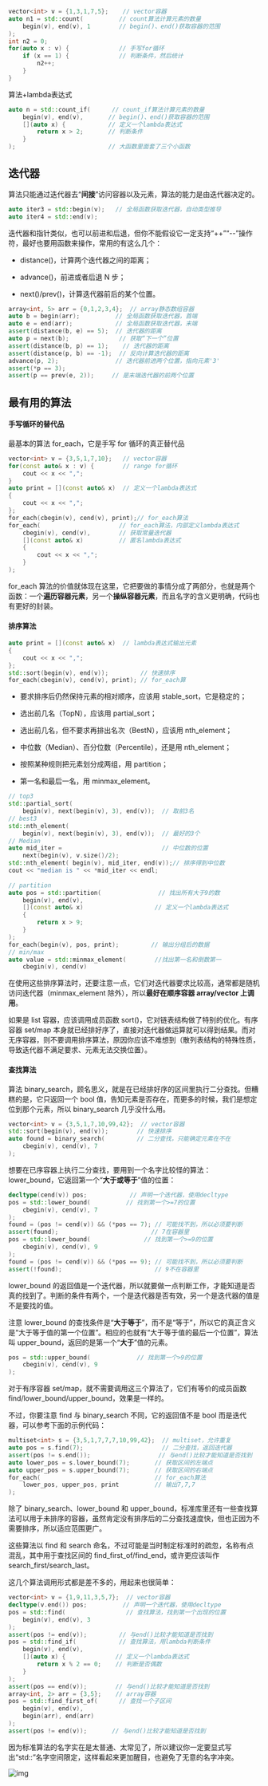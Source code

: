 ```c++
vector<int> v = {1,3,1,7,5};    // vector容器
auto n1 = std::count(          // count算法计算元素的数量 
    begin(v), end(v), 1        // begin()、end()获取容器的范围
);  
int n2 = 0;
for(auto x : v) {              // 手写for循环
    if (x == 1) {              // 判断条件，然后统计
        n2++;
    }
}  
```

算法+lambda表达式

```c++
auto n = std::count_if(      // count_if算法计算元素的数量
    begin(v), end(v),       // begin()、end()获取容器的范围
    [](auto x) {            // 定义一个lambda表达式
        return x > 2;       // 判断条件
    }
);                          // 大函数里面套了三个小函数
```

## 迭代器

算法只能通过迭代器去“**间接**”访问容器以及元素，算法的能力是由迭代器决定的。

```c++
auto iter3 = std::begin(v);   // 全局函数获取迭代器，自动类型推导
auto iter4 = std::end(v);
```

迭代器和指针类似，也可以前进和后退，但你不能假设它一定支持“++”“--”操作符，最好也要用函数来操作，常用的有这么几个：

+ distance()，计算两个迭代器之间的距离；

+ advance()，前进或者后退 N 步；

+ next()/prev()，计算迭代器前后的某个位置。

```c++
array<int, 5> arr = {0,1,2,3,4};  // array静态数组容器
auto b = begin(arr);          // 全局函数获取迭代器，首端
auto e = end(arr);            // 全局函数获取迭代器，末端
assert(distance(b, e) == 5);  // 迭代器的距离
auto p = next(b);              // 获取“下一个”位置
assert(distance(b, p) == 1);    // 迭代器的距离
assert(distance(p, b) == -1);  // 反向计算迭代器的距离
advance(p, 2);                // 迭代器前进两个位置，指向元素'3'
assert(*p == 3);
assert(p == prev(e, 2));     // 是末端迭代器的前两个位置
```

## 最有用的算法

#### 手写循环的替代品

最基本的算法 for_each，它是手写 for 循环的真正替代品

```c++
vector<int> v = {3,5,1,7,10};   // vector容器
for(const auto& x : v) {        // range for循环
    cout << x << ",";
}
auto print = [](const auto& x)  // 定义一个lambda表达式
{
    cout << x << ",";
};
for_each(cbegin(v), cend(v), print);// for_each算法
for_each(                      // for_each算法，内部定义lambda表达式
    cbegin(v), cend(v),        // 获取常量迭代器
    [](const auto& x)          // 匿名lambda表达式
    {
        cout << x << ",";
    }
);
```

for_each 算法的价值就体现在这里，它把要做的事情分成了两部分，也就是两个函数：一个**遍历容器元素**，另一个**操纵容器元素**，而且名字的含义更明确，代码也有更好的封装。

#### 排序算法

```c++
auto print = [](const auto& x)  // lambda表达式输出元素
{
    cout << x << ",";
};
std::sort(begin(v), end(v));         // 快速排序
for_each(cbegin(v), cend(v), print); // for_each算
```

+ 要求排序后仍然保持元素的相对顺序，应该用 stable_sort，它是稳定的；

+ 选出前几名（TopN），应该用 partial_sort；

+ 选出前几名，但不要求再排出名次（BestN），应该用 nth_element；

+ 中位数（Median）、百分位数（Percentile），还是用 nth_element；

+ 按照某种规则把元素划分成两组，用 partition；

+ 第一名和最后一名，用 minmax_element。

```c++
// top3
std::partial_sort(
    begin(v), next(begin(v), 3), end(v));  // 取前3名
// best3
std::nth_element(
    begin(v), next(begin(v), 3), end(v));  // 最好的3个
// Median
auto mid_iter =                            // 中位数的位置
    next(begin(v), v.size()/2);
std::nth_element( begin(v), mid_iter, end(v));// 排序得到中位数
cout << "median is " << *mid_iter << endl;
    
// partition
auto pos = std::partition(                // 找出所有大于9的数
    begin(v), end(v),
    [](const auto& x)                    // 定义一个lambda表达式
    {
        return x > 9;
    }
); 
for_each(begin(v), pos, print);         // 输出分组后的数据  
// min/max
auto value = std::minmax_element(        //找出第一名和倒数第一
    cbegin(v), cend(v)
```

在使用这些排序算法时，还要注意一点，它们对迭代器要求比较高，通常都是随机访问迭代器（minmax_element 除外），所以**最好在顺序容器 array/vector 上调用**。

如果是 list 容器，应该调用成员函数 sort()，它对链表结构做了特别的优化。有序容器 set/map 本身就已经排好序了，直接对迭代器做运算就可以得到结果。而对无序容器，则不要调用排序算法，原因你应该不难想到（散列表结构的特殊性质，导致迭代器不满足要求、元素无法交换位置）。

#### 查找算法

算法 binary_search，顾名思义，就是在已经排好序的区间里执行二分查找。但糟糕的是，它只返回一个 bool 值，告知元素是否存在，而更多的时候，我们是想定位到那个元素，所以 binary_search 几乎没什么用。

```c++
vector<int> v = {3,5,1,7,10,99,42};  // vector容器
std::sort(begin(v), end(v));        // 快速排序
auto found = binary_search(         // 二分查找，只能确定元素在不在
    cbegin(v), cend(v), 7
); 
```

想要在已序容器上执行二分查找，要用到一个名字比较怪的算法：lower_bound，它返回第一个“**大于或等于**”值的位置：

```c++
decltype(cend(v)) pos;            // 声明一个迭代器，使用decltype
pos = std::lower_bound(          // 找到第一个>=7的位置
    cbegin(v), cend(v), 7
);  
found = (pos != cend(v)) && (*pos == 7); // 可能找不到，所以必须要判断
assert(found);                          // 7在容器里
pos = std::lower_bound(               // 找到第一个>=9的位置
    cbegin(v), cend(v), 9
);  
found = (pos != cend(v)) && (*pos == 9); // 可能找不到，所以必须要判断
assert(!found);                          // 9不在容器里
```

lower_bound 的返回值是一个迭代器，所以就要做一点判断工作，才能知道是否真的找到了。判断的条件有两个，一个是迭代器是否有效，另一个是迭代器的值是不是要找的值。

注意 lower_bound 的查找条件是“**大于等于**”，而不是“等于”，所以它的真正含义是“大于等于值的第一个位置”。相应的也就有“大于等于值的最后一个位置”，算法叫 upper_bound，返回的是第一个“**大于**”值的元素。

```c++
pos = std::upper_bound(             // 找到第一个>9的位置
    cbegin(v), cend(v), 9
);
```

对于有序容器 set/map，就不需要调用这三个算法了，它们有等价的成员函数 find/lower_bound/upper_bound，效果是一样的。

不过，你要注意 find 与 binary_search 不同，它的返回值不是 bool 而是迭代器，可以参考下面的示例代码：

```c++
multiset<int> s = {3,5,1,7,7,7,10,99,42};  // multiset，允许重复
auto pos = s.find(7);                      // 二分查找，返回迭代器
assert(pos != s.end());                   // 与end()比较才能知道是否找到
auto lower_pos = s.lower_bound(7);       // 获取区间的左端点
auto upper_pos = s.upper_bound(7);       // 获取区间的右端点
for_each(                                // for_each算法
    lower_pos, upper_pos, print          // 输出7,7,7
);
```

除了 binary_search、lower_bound 和 upper_bound，标准库里还有一些查找算法可以用于未排序的容器，虽然肯定没有排序后的二分查找速度快，但也正因为不需要排序，所以适应范围更广。

这些算法以 find 和 search 命名，不过可能是当时制定标准时的疏忽，名称有点混乱，其中用于查找区间的 find_first_of/find_end，或许更应该叫作 search_first/search_last。

这几个算法调用形式都是差不多的，用起来也很简单：

```c++
vector<int> v = {1,9,11,3,5,7};  // vector容器
decltype(v.end()) pos;          // 声明一个迭代器，使用decltype
pos = std::find(                 // 查找算法，找到第一个出现的位置
    begin(v), end(v), 3
);  
assert(pos != end(v));         // 与end()比较才能知道是否找到
pos = std::find_if(            // 查找算法，用lambda判断条件
    begin(v), end(v),
    [](auto x) {              // 定义一个lambda表达式
        return x % 2 == 0;    // 判断是否偶数
    }
);  
assert(pos == end(v));        // 与end()比较才能知道是否找到
array<int, 2> arr = {3,5};    // array容器
pos = std::find_first_of(      // 查找一个子区间
    begin(v), end(v),
    begin(arr), end(arr)
);  
assert(pos != end(v));       // 与end()比较才能知道是否找到
```

因为标准算法的名字实在是太普通、太常见了，所以建议你一定要显式写出“std::”名字空间限定，这样看起来更加醒目，也避免了无意的名字冲突。

![img](https://github.com/mowang111/image-hosting/blob/master/typora_images/77cbcdf7cf05fe7c6fac877649d627d4.jpg?raw=true)